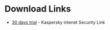 # Download Links

* [30 days trial](https://trial.s.kaspersky-labs.com/registered/douc7mcrwnzh8xqc01ms/for_reg_in/startup.exe) - Kaspersky intenet Security Link

